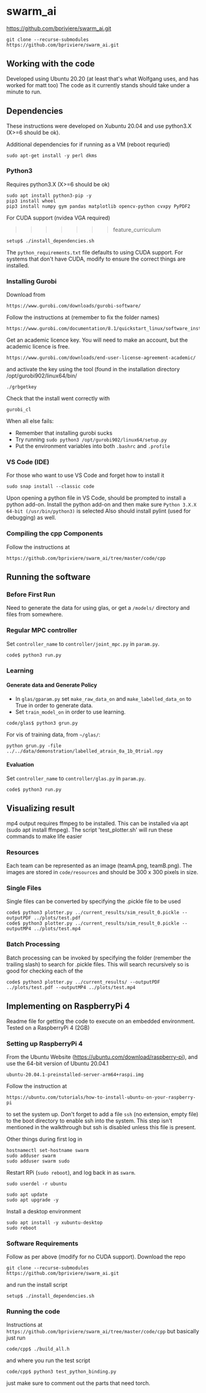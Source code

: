 # swarm_ai
https://github.com/bpriviere/swarm_ai.git
```
git clone --recurse-submodules https://github.com/bpriviere/swarm_ai.git 
```

## Working with the code
Developed using Ubuntu 20.20 (at least that's what Wolfgang uses, and has worked for matt too)
The code as it currently stands should take under a minute to run.

## Dependencies
These instructions were developed on Xubuntu 20.04 and use python3.X (X>=6 should be ok). 

Additional dependencies for if running as a VM (reboot requried)
```
sudo apt-get install -y perl dkms
```

### Python3
Requires python3.X (X>=6 should be ok)
```
sudo apt install python3-pip -y
pip3 install wheel
pip3 install numpy gym pandas matplotlib opencv-python cvxpy PyPDF2
```
For CUDA support (nvidea VGA required)
>>>>>>> feature_curriculum
```
setup$ ./install_dependencies.sh
```
The `python_requirements.txt` file defaults to using CUDA support.  For systems that don't have CUDA, modify to ensure the correct things are installed.

### Installing Gurobi
Download from
```
https://www.gurobi.com/downloads/gurobi-software/
```
Follow the instructions at (remember to fix the folder names)
```
https://www.gurobi.com/documentation/8.1/quickstart_linux/software_installation_guid.html
```
Get an academic licence key.  You will need to make an account, but the academic licence is free.
```
https://www.gurobi.com/downloads/end-user-license-agreement-academic/
```
and activate the key using the tool (found in the installation directory /opt/gurobi902/linux64/bin/
```
./grbgetkey
```
Check that the install went correctly with 
```
gurobi_cl
```

When all else fails:
* Remember that installing gurobi sucks 
* Try running `sudo python3 /opt/gurobi902/linux64/setup.py`
* Put the environment variables into both `.bashrc` and `.profile`


### VS Code (IDE)
For those who want to use VS Code and forget how to install it
```
sudo snap install --classic code 
```
Upon opening a python file in VS Code, should be prompted to install a python add-on.
Install the python add-on and then make sure `Python 3.X.X 64-bit (/usr/bin/python3)` is selected
Also should install pylint (used for debugging) as well.

### Compiling the cpp Components
Follow the instructions at 
```
https://github.com/bpriviere/swarm_ai/tree/master/code/cpp
```

## Running the software
### Before First Run
Need to generate the data for using glas, or get a `/models/` directory and files from somewhere.

### Regular MPC controller

Set `controller_name` to `controller/joint_mpc.py` in `param.py`.

```
code$ python3 run.py
```

### Learning

#### Generate data and Generate Policy

* In `glas/gparam.py` set `make_raw_data_on` and `make_labelled_data_on` to True in order to generate data.
* Set `train_model_on` in order to use learning.

```
code/glas$ python3 grun.py
```

For vis of training data, from `~/glas/`:
```
python grun.py -file ../../data/demonstration/labelled_atrain_0a_1b_0trial.npy
```

#### Evaluation

Set `controller_name` to `controller/glas.py` in `param.py`.

```
code$ python3 run.py
```

## Visualizing result
mp4 output requires ffmpeg to be installed.  This can be installed via apt (sudo apt install ffmpeg).  The script 'test_plotter.sh' will run these commands to make life easier

### Resources
Each team can be represented as an image (teamA.png, teamB.png).  The images are stored in `code/resources` and should be 300 x 300 pixels in size.

### Single Files
Single files can be converted by specifying the .pickle file to be used

```
code$ python3 plotter.py ../current_results/sim_result_0.pickle --outputPDF ../plots/test.pdf
code$ python3 plotter.py ../current_results/sim_result_0.pickle --outputMP4 ../plots/test.mp4
```

### Batch Processing
Batch processing can be invoked by specifying the folder (remember the trailing slash) to search for .pickle files.  This will search recursively so is good for checking each of the

```
code$ python3 plotter.py ../current_results/ --outputPDF ../plots/test.pdf --outputMP4 ../plots/test.mp4
```

## Implementing on RaspberryPi 4
Readme file for getting the code to execute on an embedded environment.  Tested on a RaspberryPi 4 (2GB)

### Setting up RaspberryPi 4
From the Ubuntu Website (https://ubuntu.com/download/raspberry-pi), and use the 64-bit version of Ubuntu 20.04.1
```
ubuntu-20.04.1-preinstalled-server-arm64+raspi.img
```
Follow the instruction at 
```
https://ubuntu.com/tutorials/how-to-install-ubuntu-on-your-raspberry-pi
```
to set the system up.  Don't forget to add a file `ssh` (no extension, empty file) to the boot directory to enable ssh into the system.  This step isn't mentioned in the walkthrough but ssh is disabled unless this file is present.

Other things during first log in
```
hostnamectl set-hostname swarm
sudo adduser swarm
sudo adduser swarm sudo
```

Restart RPi (`sudo reboot`), and log back in as `swarm`.  
```
sudo userdel -r ubuntu

sudo apt update
sudo apt upgrade -y
```

Install a desktop environment
```
sudo apt install -y xubuntu-desktop
sudo reboot
```

### Software Requirements
Follow as per above (modify for no CUDA support).  Download the repo
```
git clone --recurse-submodules https://github.com/bpriviere/swarm_ai.git 
```
and run the install script
```
setup$ ./install_dependencies.sh
```

### Running the code
Instructions at `https://github.com/bpriviere/swarm_ai/tree/master/code/cpp` but basically just run
```
code/cpp$ ./build_all.h
```
and where you run the test script
```
code/cpp$ python3 test_python_binding.py
```
just make sure to comment out the parts that need torch.

